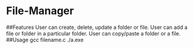 # File-Manager
##Features  User can create, delete, update a folder or file. User can add a file or folder in a particular folder. User can copy/paste a folder or a file. ##Usage  gcc filename.c ./a.exe
